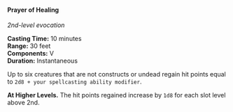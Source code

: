 #### Prayer of Healing
<!-- markdownlint-disable link-image-reference-definitions -->
[_metadata_:spell_name]:- "Prayer of Healing"
[_metadata_:spell_level]:- "2"
[_metadata_:spell_school]:- "evocation"
[_metadata_:ritual]:- "false"
[_metadata_:casting_time_amount]:- "10"
[_metadata_:casting_time_unit]:- "minutes"
[_metadata_:range]:- "30 feet"
[_metadata_:target]:- "up to 6 creatures, excluding constructs or undead"
[_metadata_:components_verbal]:- "true"
[_metadata_:components_somatic]:- "false"
[_metadata_:components_material]:- "false"
[_metadata_:duration]:- "Instantaneous"
[_metadata_:concentration]:- "false"
[_metadata_:healing_formula]:- "2d8 + spellcasting modifier"
[_metadata_:compared_to_wotc_srd_5.1]:- "mechanics_same_wording_different"
[_metadata_:compared_to_a5e_srd]:- "mechanics_same_wording_different"
<!-- markdownlint-disable-next-line no-emphasis-as-heading -->
_2nd-level evocation_

**Casting Time:** 10 minutes \
**Range:** 30 feet \
**Components:** V \
**Duration:** Instantaneous

Up to six creatures that are not constructs or undead regain hit points equal to `2d8 + your spellcasting ability modifier`.

**At Higher Levels.**
The hit points regained increase by `1d8` for each slot level above 2nd.
